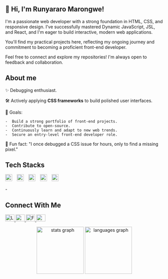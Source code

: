 ## 👋 Hi, I'm Runyararo Marongwe!

I'm a passionate web developer with a strong foundation in HTML, CSS, and responsive design. I've successfully mastered Dynamic JavaScript, JSL, and React, and I'm eager to build interactive, modern web applications.

You'll find my practical projects here, reflecting my ongoing journey and commitment to becoming a proficient front-end developer. 

Feel free to connect and explore my repositories! I'm always open to feedback and collaboration.

## About me

✨ Debugging enthusiast.

🛠️ Actively applying **CSS frameworks** to build polished user interfaces.

🎯 Goals:




    -  Build a strong portfolio of front-end projects.
    -  Contribute to open-source.
    -  Continuously learn and adapt to new web trends.
    -  Secure an entry-level front-end developer role.

🎲 Fun fact: "I once debugged a CSS issue for hours, only to find a missing pixel."

## Tech Stacks

<p align="left">
  <img src="https://cdn.jsdelivr.net/gh/devicons/devicon/icons/html5/html5-original.svg" height="22" alt="html5 logo" />
  <img width="7" />
  <img src="https://cdn.jsdelivr.net/gh/devicons/devicon/icons/css3/css3-original.svg" height="22" alt="css3 logo" />
  <img width="7" />
  <img src="https://cdn.jsdelivr.net/gh/devicons/devicon/icons/git/git-original.svg" height="22" alt="git logo" />
  <img width="7" />
  <img src="https://cdn.jsdelivr.net/gh/devicons/devicon/icons/javascript/javascript-original.svg" height="22" alt="javascript logo" />
  <img width="7" />
  <img src="https://cdn.jsdelivr.net/gh/devicons/devicon/icons/react/react-original.svg" height="22" alt="react logo" />
</p>-

## Connect With Me

<p align="left">
  <a href="www.linkedin.com/in/runyararo-marongwe-24835279">
    <img src="https://raw.githubusercontent.com/maurodesouza/profile-readme-generator/master/src/assets/icons/social/linkedin/default.svg" width="29" height="22" alt="LinkedIn logo"/>
  </a>
  <a href="https://discord.com/users/runyararo_87">
    <img src="https://raw.githubusercontent.com/maurodesouza/profile-readme-generator/master/src/assets/icons/social/discord/default.svg" width="29" height="22" alt="Discord logo"/>
  </a>
  <a href="https://www.facebook.com/runyararo.marongwe">
    <img src="https://raw.githubusercontent.com/maurodesouza/profile-readme-generator/master/src/assets/icons/social/facebook/default.svg" width="29" height="22" alt="Facebook logo"/>
  </a>
  <a href="https://t.me/@Rue87">
    <img src="https://raw.githubusercontent.com/maurodesouza/profile-readme-generator/master/src/assets/icons/social/telegram/default.svg" width="29" height="22" alt="Telegram logo"/>
  </a>
</p>


<div align="center">
  <img src="https://github-readme-stats.vercel.app/api?username=Rue87&hide_title=false&hide_rank=false&show_icons=true&include_all_commits=true&count_private=true&disable_animations=false&theme=dracula&locale=en&hide_border=false&order=1" height="150" alt="stats graph" />
  <img src="https://github-readme-stats.vercel.app/api/top-langs?username=Rue87&locale=en&hide_title=false&layout=compact&card_width=320&langs_count=5&theme=dracula&hide_border=false&order=2" height="150" alt="languages graph" />
</div>

<br clear="both">








